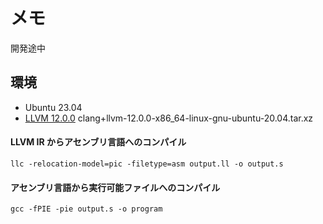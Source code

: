 # メモ
開発途中
## 環境
- Ubuntu 23.04
- [LLVM 12.0.0](https://github.com/llvm/llvm-project/releases?page=6) clang+llvm-12.0.0-x86_64-linux-gnu-ubuntu-20.04.tar.xz

#### LLVM IR からアセンブリ言語へのコンパイル
```
llc -relocation-model=pic -filetype=asm output.ll -o output.s
```

#### アセンブリ言語から実行可能ファイルへのコンパイル
```
gcc -fPIE -pie output.s -o program
```